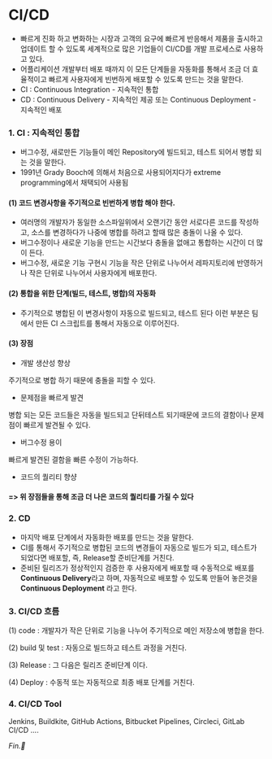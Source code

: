 # CI/CD

- 빠르게 진화 하고 변화하는 시장과 고객의 요구에 빠르게 반응해서 제품을 출시하고 업데이트 할 수 있도록 세계적으로 많은 기업들이 CI/CD를 개발 프로세스로 사용하고 있다.
- 어플리케이션 개발부터 배포 때까지 이 모든 단계들을 자동화를 통해서 조금 더 효율적이고 빠르게 사용자에게 빈번하게 배포할 수 있도록 만드는 것을 말한다.
- CI : Continuous Integration - 지속적인 통합
- CD : Continuous Delivery - 지속적인 제공 또는 Continuous Deployment - 지속적인 배포



### 1. CI : 지속적인 통합

- 버그수정, 새로만든 기능들이 메인 Repository에 빌드되고, 테스트 되어서 병합 되는 것을 말한다.
- 1991년 Grady Booch에 의해서 처음으로 사용되어지다가 extreme programming에서 채택되어 사용됨

#### (1) 코드 변경사항을 주기적으로 빈번하게 병합 해야 한다.

- 여러명의 개발자가 동일한 소스파일위에서 오랜기간 동안 서로다른 코드를 작성하고, 소스를 변경하다가 나중에 병합를 하려고 할때 많은 충돌이 나올 수 있다. 
- 버그수정이나 새로운 기능을 만드는 시간보다 충돌을 없애고 통합하는 시간이 더 많이 든다.
- 버그수정, 새로운 기능 구현시 기능을 작은 단위로 나누어서 레파지토리에 반영하거나 작은 단위로 나누어서 사용자에게 배포한다.

 

#### (2) 통합을 위한 단계(빌드, 테스트, 병합)의 자동화

- 주기적으로 병합된 이 변경사항이 자동으로 빌드되고, 테스트 된다 이런 부분은 팀에서 만든 CI 스크립트를 통해서 자동으로 이루어진다.

 

#### (3) 장점

- 개발 생산성 향상

주기적으로 병합 하기 때문에 충돌을 피할 수 있다.

- 문제점을 빠르게 발견

병합 되는 모든 코드들은 자동을 빌드되고 단뒤테스트 되기때문에 코드의 결함이나 문제점이 빠르게 발견될 수 있다.

- 버그수정 용이

빠르게 발견된 결함을 빠른 수정이 가능하다.

- 코드의 퀄리티 향샹

#### => 위 장점들을 통해 조금 더 나은 코드의 퀄리티를 가질 수 있다



### 2. CD

- 마지막 배포 단계에서 자동화한 배포를 만드는 것을 말한다.
- CI를 통해서 주기적으로 병합된 코드의 변경들이 자동으로 빌드가 되고, 테스트가 되었다면 배포할, 즉, Release할 준비단계를 거친다.
- 준비된 릴리즈가 정상적인지 검증한 후 사용자에게 배포할 때 수동적으로 배포를 **Continuous Delivery**라고 하며, 자동적으로 배포할 수 있도록 만들어 놓은것을 **Continuous Deployment** 라고 한다.

 

### 3. CI/CD 흐름

(1) code : 개발자가 작은 단위로 기능을 나누어 주기적으로 메인 저장소에 병합을 한다.

(2) build 및 test : 자동으로 빌드하고 테스트 과정을 거친다.

(3) Release : 그 다음은 릴리즈 준비단계 이다.

(4) Deploy : 수동적 또는 자동적으로 최종 배포 단계를 거친다.


### 4. CI/CD Tool

Jenkins, Buildkite, GitHub Actions, Bitbucket Pipelines, Circleci, GitLab CI/CD ....



*Fin.🐧*

